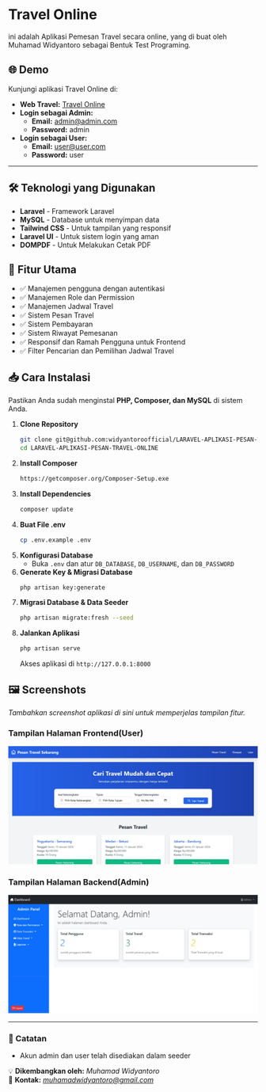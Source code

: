 # Travel Online

ini adalah Aplikasi Pemesan Travel secara online, yang di buat oleh Muhamad Widyantoro sebagai Bentuk Test Programing.

## 🌐 Demo

Kunjungi aplikasi Travel Online di:

-   **Web Travel:** [Travel Online](https://travel-online.latihanserver.my.id)
-   **Login sebagai Admin:**
    -   **Email:** admin@admin.com
    -   **Password:** admin
-   **Login sebagai User:**
    -   **Email:** user@user.com
    -   **Password:** user

---

## 🛠 Teknologi yang Digunakan

-   **Laravel** - Framework Laravel
-   **MySQL** - Database untuk menyimpan data
-   **Tailwind CSS** - Untuk tampilan yang responsif
-   **Laravel UI** - Untuk sistem login yang aman
-   **DOMPDF** - Untuk Melakukan Cetak PDF

## 🚀 Fitur Utama

-   ✅ Manajemen pengguna dengan autentikasi
-   ✅ Manajemen Role dan Permission
-   ✅ Manajemen Jadwal Travel
-   ✅ Sistem Pesan Travel
-   ✅ Sistem Pembayaran
-   ✅ Sistem Riwayat Pemesanan
-   ✅ Responsif dan Ramah Pengguna untuk Frontend
-   ✅ Filter Pencarian dan Pemilihan Jadwal Travel

## 📥 Cara Instalasi

Pastikan Anda sudah menginstal **PHP, Composer, dan MySQL** di sistem Anda.

1. **Clone Repository**
    ```bash
    git clone git@github.com:widyantoroofficial/LARAVEL-APLIKASI-PESAN-TRAVEL-ONLINE.git
    cd LARAVEL-APLIKASI-PESAN-TRAVEL-ONLINE
    ```
2. **Install Composer**
    ```bash
    https://getcomposer.org/Composer-Setup.exe
    ```
3. **Install Dependencies**
    ```bash
    composer update
    ```
4. **Buat File .env**
    ```bash
    cp .env.example .env
    ```
5. **Konfigurasi Database**
    - Buka `.env` dan atur `DB_DATABASE`, `DB_USERNAME`, dan `DB_PASSWORD`
6. **Generate Key & Migrasi Database**
    ```bash
    php artisan key:generate
    ```
7. **Migrasi Database & Data Seeder**
    ```bash
    php artisan migrate:fresh --seed
    ```
8. **Jalankan Aplikasi**
    ```bash
    php artisan serve
    ```
    Akses aplikasi di `http://127.0.0.1:8000`

## 🖼 Screenshots

_Tambahkan screenshot aplikasi di sini untuk memperjelas tampilan fitur._

### Tampilan Halaman Frontend(User)

![Tampilan Halaman Frontend](screenshot/frontend.jpg)

### Tampilan Halaman Backend(Admin)

![Tampilan Halaman Backend](screenshot/backend.jpg)

---

### 📌 Catatan

-   Akun admin dan user telah disediakan dalam seeder

💡 **Dikembangkan oleh:** _Muhamad Widyantoro_  
📧 **Kontak:** *muhamadwidyantoro@gmail.com*
